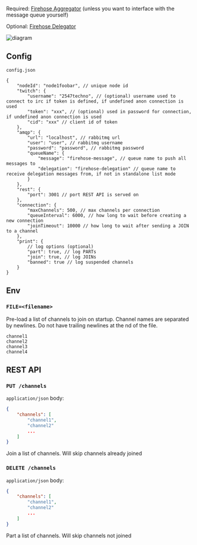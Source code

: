 Required: [Firehose Aggregator](https://github.com/2547techno/firehose-aggregator) (unless you want to interface with the message queue yourself)

Optional: [Firehose Delegator](https://github.com/2547techno/firehose-delegator)

![diagram](https://github.com/2547techno/firehose-node/assets/109011672/f5a4b51d-86ac-42e6-9ca0-a5ad460805f4)

## Config

`config.json`

```jsonc
{
    "nodeId": "node1foobar", // unique node id
    "twitch": {
        "username": "2547techno", // (optional) username used to connect to irc if token is defined, if undefined anon connection is used
        "token": "xxx", // (optional) used in password for connection, if undefined anon connection is used
        "cid": "xxx" // client id of token
    },
    "amqp": {
        "url": "localhost", // rabbitmq url
        "user": "user", // rabbitmq username
        "password": "password", // rabbitmq password
        "queueName": {
            "message": "firehose-message", // queue name to push all messages to
            "delegation": "firehose-delegation" // queue name to receive delegation messages from, if not in standalone list mode
        }
    },
    "rest": {
        "port": 3001 // port REST API is served on
    },
    "connection": {
        "maxChannels": 500, // max channels per connection
        "queueInterval": 6000, // how long to wait before creating a new connection
        "joinTimeout": 10000 // how long to wait after sending a JOIN to a channel
    },
    "print": {
        // log options (optional)
        "part": true, // log PARTs
        "join": true, // log JOINs
        "banned": true // log suspended channels
    }
}
```

## Env

### `FILE=<filename>`

Pre-load a list of channels to join on startup. Channel names are separated by newlines. Do not have trailing newlines at the nd of the file.

```text
channel1
channel2
channel3
channel4
```

## REST API

### `PUT /channels`

`application/json` body:

```json
{
    "channels": [
        "channel1",
        "channel2"
        ...
    ]
}
```

Join a list of channels. Will skip channels already joined

### `DELETE /channels`

`application/json` body:

```json
{
    "channels": [
        "channel1",
        "channel2"
        ...
    ]
}
```

Part a list of channels. Will skip channels not joined
